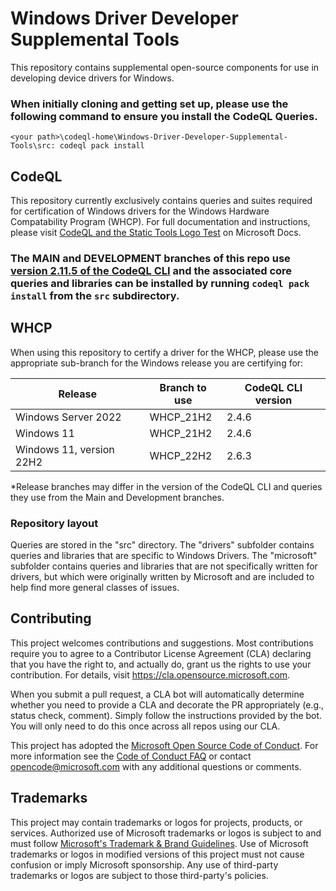 # Windows Driver Developer Supplemental Tools

This repository contains supplemental open-source components for use in developing device drivers for Windows.

### When initially cloning and getting set up, please use the following command to ensure you install the CodeQL Queries.
`<your path>\codeql-home\Windows-Driver-Developer-Supplemental-Tools\src: codeql pack install`

## CodeQL

This repository currently exclusively contains queries and suites required for certification of Windows drivers for the Windows Hardware Compatability Program (WHCP).  For full documentation and instructions, please visit [CodeQL and the Static Tools Logo Test](https://docs.microsoft.com/windows-hardware/drivers/devtest/static-tools-and-codeql) on Microsoft Docs.

### The **MAIN** and **DEVELOPMENT** branches of this repo use [version 2.11.5 of the CodeQL CLI](https://github.com/github/codeql-cli-binaries/releases/tag/v2.11.5) and the associated core queries and libraries can be installed by running `codeql pack install` from the `src` subdirectory.  

## WHCP
When using this repository to certify a driver for the WHCP, please use the appropriate sub-branch for the Windows release you are certifying for:

| Release                  | Branch to use | CodeQL CLI version |
|--------------------------|---------------|--------------------|
| Windows Server 2022      | WHCP_21H2     | 2.4.6              |
| Windows 11               | WHCP_21H2     | 2.4.6              |
| Windows 11, version 22H2 | WHCP_22H2     | 2.6.3              |

*Release branches may differ in the version of the CodeQL CLI and queries they use from the Main and Development branches.

### Repository layout

Queries are stored in the "src" directory.  The "drivers" subfolder contains queries and libraries that are specific to Windows Drivers.  The "microsoft" subfolder contains queries and libraries that are not specifically written for drivers, but which were originally written by Microsoft and are included to help find more general classes of issues.

## Contributing

This project welcomes contributions and suggestions.  Most contributions require you to agree to a
Contributor License Agreement (CLA) declaring that you have the right to, and actually do, grant us
the rights to use your contribution. For details, visit https://cla.opensource.microsoft.com.

When you submit a pull request, a CLA bot will automatically determine whether you need to provide
a CLA and decorate the PR appropriately (e.g., status check, comment). Simply follow the instructions
provided by the bot. You will only need to do this once across all repos using our CLA.

This project has adopted the [Microsoft Open Source Code of Conduct](https://opensource.microsoft.com/codeofconduct/).
For more information see the [Code of Conduct FAQ](https://opensource.microsoft.com/codeofconduct/faq/) or
contact [opencode@microsoft.com](mailto:opencode@microsoft.com) with any additional questions or comments.

## Trademarks

This project may contain trademarks or logos for projects, products, or services. Authorized use of Microsoft 
trademarks or logos is subject to and must follow 
[Microsoft's Trademark & Brand Guidelines](https://www.microsoft.com/en-us/legal/intellectualproperty/trademarks/usage/general).
Use of Microsoft trademarks or logos in modified versions of this project must not cause confusion or imply Microsoft sponsorship.
Any use of third-party trademarks or logos are subject to those third-party's policies.
